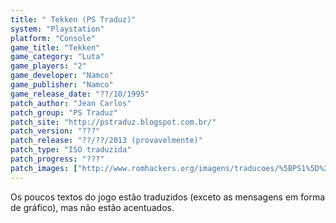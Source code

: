 ```yaml
---
title: " Tekken (PS Traduz)"
system: "Playstation"
platform: "Console"
game_title: "Tekken"
game_category: "Luta"
game_players: "2"
game_developer: "Namco"
game_publisher: "Namco"
game_release_date: "??/10/1995"
patch_author: "Jean Carlos"
patch_group: "PS Traduz"
patch_site: "http://pstraduz.blogspot.com.br/"
patch_version: "???"
patch_release: "??/??/2013 (provavelmente)"
patch_type: "ISO traduzida"
patch_progress: "???"
patch_images: ["http://www.romhackers.org/imagens/traducoes/%5BPS1%5D%20Tekken%20-%20PS%20Traduz%20-%201.jpg","http://www.romhackers.org/imagens/traducoes/%5BPS1%5D%20Tekken%20-%20PS%20Traduz%20-%202.jpg","http://www.romhackers.org/imagens/traducoes/%5BPS1%5D%20Tekken%20-%20PS%20Traduz%20-%203.jpg"]
---
```

Os poucos textos do jogo estão traduzidos (exceto as mensagens em forma de gráfico), mas não estão acentuados.